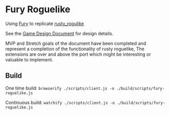 # Fury Roguelike

Using [Fury](https://github.com/delphic/fury/) to replicate [rusty_rogulike](https://github.com/delphic/rusty_roguelike)

See the [Game Design Document](gdd.md) for design details.

MVP and Stretch goals of the document have been completed and represent a completion of the functionality of rusty roguelike, 
The extensions are over and above the port which might be interesting or valuable to implement.

## Build
One time build: `browserify ./scripts/client.js -o ./build/scripts/fury-roguelike.js`

Continuous build: `watchify ./scripts/client.js -o ./build/scripts/fury-roguelike.js`